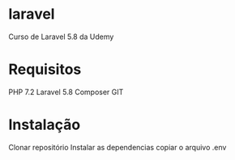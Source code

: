 # laravel
Curso de Laravel 5.8 da Udemy


# Requisitos
PHP 7.2
Laravel 5.8
Composer
GIT


# Instalação
Clonar repositório
Instalar as dependencias
copiar o arquivo .env
